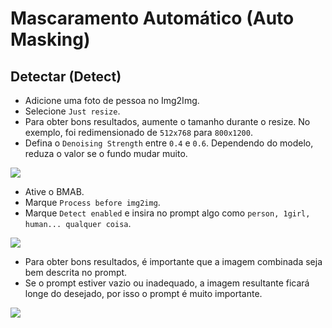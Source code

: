 
# Mascaramento Automático (Auto Masking)

## Detectar (Detect)

* Adicione uma foto de pessoa no Img2Img.
* Selecione `Just resize`.
* Para obter bons resultados, aumente o tamanho durante o resize.
No exemplo, foi redimensionado de `512x768` para `800x1200`.
* Defina o `Denoising Strength` entre `0.4` e `0.6`.
Dependendo do modelo, reduza o valor se o fundo mudar muito.

<p>
<img src="https://i.ibb.co/VpRpN5m/2023-08-16-1-47-31.png">
</p>

* Ative o BMAB.
* Marque `Process before img2img`.
* Marque `Detect enabled` e insira no prompt algo como `person, 1girl, human... qualquer coisa`.

<p>
<img src="https://i.ibb.co/k525fb6/2023-08-16-1-47-45.png">
</p>

* Para obter bons resultados, é importante que a imagem combinada seja bem descrita no prompt.
* Se o prompt estiver vazio ou inadequado, a imagem resultante ficará longe do desejado, por isso o prompt é muito importante.

<p>
<img src="https://i.ibb.co/V0yKJdS/00015-188939271.png">
</p>

